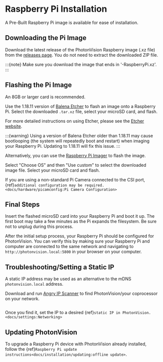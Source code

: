 # Raspberry Pi Installation

A Pre-Built Raspberry Pi image is available for ease of installation.

## Downloading the Pi Image

Download the latest release of the PhotonVision Raspberry image (.xz file) from the [releases page](https://github.com/PhotonVision/photonvision/releases). You do not need to extract the downloaded ZIP file.

:::{note}
Make sure you download the image that ends in '-RaspberryPi.xz'.
:::

## Flashing the Pi Image

An 8GB or larger card is recommended.

Use the 1.18.11 version of [Balena Etcher](https://github.com/balena-io/etcher/releases/tag/v1.18.11) to flash an image onto a Raspberry Pi. Select the downloaded `.tar.xz` file, select your microSD card, and flash.

For more detailed instructions on using Etcher, please see the [Etcher website](https://www.balena.io/etcher/).

:::{warning}
Using a version of Balena Etcher older than 1.18.11 may cause bootlooping (the system will repeatedly boot and restart) when imaging your Raspberry Pi. Updating to 1.18.11 will fix this issue.
:::

Alternatively, you can use the [Raspberry Pi Imager](https://www.raspberrypi.com/software/) to flash the image.

Select "Choose OS" and then "Use custom" to select the downloaded image file. Select your microSD card and flash.

If you are using a non-standard Pi Camera connected to the CSI port, {ref}`additional configuration may be required. <docs/hardware/picamconfig:Pi Camera Configuration>`

## Final Steps

Insert the flashed microSD card into your Raspberry Pi and boot it up. The first boot may take a few minutes as the Pi expands the filesystem. Be sure not to unplug during this process.

After the initial setup process, your Raspberry Pi should be configured for PhotonVision. You can verify this by making sure your Raspberry Pi and computer are connected to the same network and navigating to `http://photonvision.local:5800` in your browser on your computer.

## Troubleshooting/Setting a Static IP

A static IP address may be used as an alternative to the mDNS `photonvision.local` address.

Download and run [Angry IP Scanner](https://angryip.org/download/#windows) to find PhotonVision/your coprocessor on your network.

```{image} images/angryIP.png
```

Once you find it, set the IP to a desired {ref}`static IP in PhotonVision. <docs/settings:Networking>`

## Updating PhotonVision

To upgrade a Raspberry Pi device with PhotonVision already installed, follow the {ref}`Raspberry Pi update instructions<docs/installation/updating:offline update>`.
